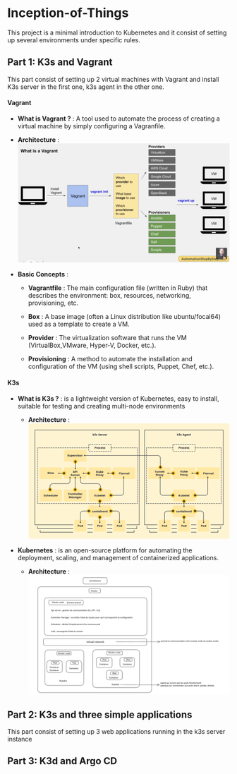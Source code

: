 # Inception-of-Things

This project is a minimal introduction to Kubernetes and it consist of setting up several environments under specific rules.

## Part 1: K3s and Vagrant
This part consist of setting up 2 virtual machines with Vagrant and install K3s server in the first one, k3s agent in the other one. 

#### Vagrant
- **What is Vagrant ?** : A tool used to automate the process of creating a virtual machine by simply configuring a Vagranfile.
- **Architecture** : ![Vagrant architecture](./img/architecture%20Vagrant.png)
- **Basic Concepts** :

  * **Vagrantfile** : The main configuration file (written in Ruby) that describes the environment: box, resources, networking, provisioning, etc.

  * **Box** : A base image (often a Linux distribution like ubuntu/focal64) used as a template to create a VM.

  * **Provider** : The virtualization software that runs the VM (VirtualBox,VMware, Hyper-V, Docker, etc.).

  * **Provisioning** : A method to automate the installation and configuration of the VM (using shell scripts, Puppet, Chef, etc.).

#### K3s

- **What is K3s ?** : is a lightweight version of Kubernetes, easy to install, suitable for testing and creating multi-node environments
	- **Architecture** :
		![K3s Architecture](./img/architecture%20K3s.svg)

- **Kubernetes** :  is an open-source platform for automating the deployment, scaling, and management of containerized applications.
	- **Architecture** :
		![Kubernetes Architecture](./img/architecture%20Kubernetes.png)

## Part 2: K3s and three simple applications
This part consist of setting up 3 web applications running in the k3s server instance

## Part 3: K3d and Argo CD
